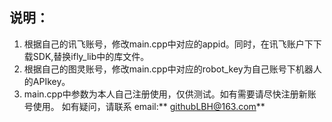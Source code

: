 ## 说明：

1.  根据自己的讯飞账号，修改main.cpp中对应的appid。同时，在讯飞账户下下载SDK,替换ifly_lib中的库文件。
2.  根据自己的图灵账号，修改main.cpp中对应的robot_key为自己账号下机器人的APIkey。
3.  main.cpp中参数为本人自己注册使用，仅供测试。如有需要请尽快注册新账号使用。
如有疑问，请联系 email:** githubLBH@163.com**
